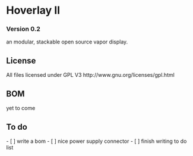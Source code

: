 Hoverlay II
=================

<h3>Version 0.2</h3>
an modular, stackable open source vapor display.

<h2>License</h2>
All files licensed under GPL V3 http://www.gnu.org/licenses/gpl.html

<h2>BOM</h2>
yet to come

<h2>To do</h2>
- [ ] write a bom
- [ ] nice power supply connector
- [ ] finish writing to do list
